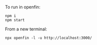 To run in openfin:

```
npm i
npm start
```

From a new terminal:
```
npx openfin -l -u http://localhost:3000/
```